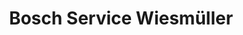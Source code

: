 ---
title: "Bosch Service Wiesmüller"
url: /neuoetting/bosch-service-wiesmueller/
shop: Autowerkstatt
---